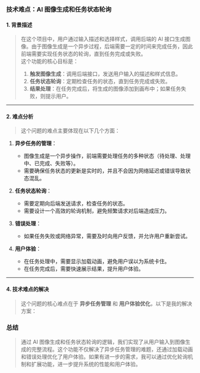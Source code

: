 
### **技术难点：AI 图像生成和任务状态轮询**

#### **1. 背景描述**
> 在这个项目中，用户通过输入描述和选择样式，调用后端的 AI 接口生成图像。由于图像生成是一个异步过程，后端需要一定的时间来完成任务，因此前端需要实现任务状态的轮询，直到任务完成或失败。  
> 这个功能的核心目标是：
> 1. **触发图像生成**：调用后端接口，发送用户输入的描述和样式信息。
> 2. **任务状态轮询**：定期检查任务的状态，直到任务完成或失败。
> 3. **结果处理**：在任务完成后，将生成的图像添加到画布中；如果任务失败，则提示用户。

---

#### **2. 难点分析**
> 这个问题的难点主要体现在以下几个方面：
1. **异步任务的管理**：
   - 图像生成是一个异步操作，前端需要处理任务的多种状态（待处理、处理中、已完成、失败等）。
   - 需要确保任务状态的更新是实时的，并且不会因为网络延迟或错误导致状态混乱。

2. **任务状态轮询**：
   - 需要定期向后端发送请求，检查任务的状态。
   - 需要设计一个高效的轮询机制，避免频繁请求对后端造成压力。

3. **错误处理**：
   - 如果任务失败或网络异常，需要及时向用户反馈，并允许用户重新尝试。

4. **用户体验**：
   - 在任务处理中，需要显示加载动画，避免用户误以为系统卡住。
   - 在任务完成后，需要快速展示结果，提升用户体验。

---

#### **4. 技术难点的解决**
> 这个问题的核心难点在于 **异步任务管理** 和 **用户体验优化**，以下是我的解决方案：




### **总结**
> 通过 AI 图像生成和任务状态轮询的逻辑，我们实现了从用户输入到图像生成的完整流程。这个功能不仅解决了异步任务管理的难题，还通过加载动画和错误处理优化了用户体验。如果有进一步的需求，我可以通过优化轮询机制和扩展功能，进一步提升系统的性能和用户体验。
